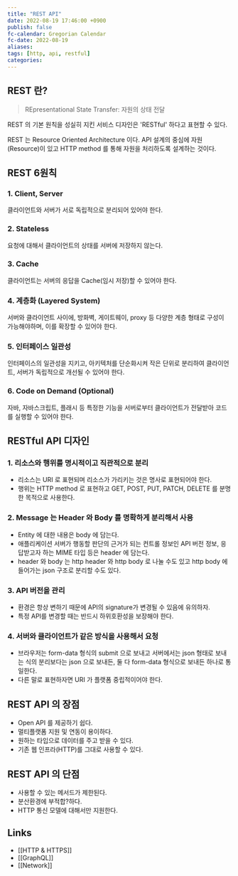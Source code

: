 ```yaml
---
title: "REST API"
date: 2022-08-19 17:46:00 +0900
publish: false
fc-calendar: Gregorian Calendar
fc-date: 2022-08-19
aliases: 
tags: [http, api, restful]
categories: 
---
```


## REST 란?

> REpresentational State Transfer: 자원의 상태 전달

REST 의 기본 원칙을 성실히 지킨 서비스 디자인은 'RESTful' 하다고 표현할 수 있다.

REST 는 Resource Oriented Architecture 이다. API 설계의 중심에 자원(Resource)이 있고 HTTP method 를 통해 자원을 처리하도록 설계하는 것이다.

## REST 6원칙

### 1. Client, Server

클라이언트와 서버가 서로 독립적으로 분리되어 있어야 한다.

### 2. Stateless

요청에 대해서 클라이언트의 상태를 서버에 저장하지 않는다.

### 3. Cache

클라이언트는 서버의 응답을 Cache(임시 저장)할 수 있어야 한다.

### 4. 계층화 (Layered System)

서버와 클라이언트 사이에, 방화벽, 게이트웨이, proxy 등 다양한 계층 형태로 구성이 가능해야하며, 이를 확장할 수 있어야 한다.

### 5. 인터페이스 일관성

인터페이스의 일관성을 지키고, 아키텍처를 단순화시켜 작은 단위로 분리하여 클라이언트, 서버가 독립적으로 개선될 수 있어야 한다.

### 6. Code on Demand (Optional)

자바, 자바스크립트, 플래시 등 특정한 기능을 서버로부터 클라이언트가 전달받아 코드를 실행할 수 있어야 한다.

## RESTful API 디자인

### 1. 리소스와 행위를 명시적이고 직관적으로 분리

- 리소스는 URI 로 표현되며 리소스가 가리키는 것은 명사로 표현되어야 한다.
- 행위는 HTTP method 로 표현하고 GET, POST, PUT, PATCH, DELETE 를 분명한 목적으로 사용한다.

### 2. Message 는 Header 와 Body 를 명확하게 분리해서 사용

- Entity 에 대한 내용은 body 에 담는다.
- 애플리케이션 서버가 행동할 판단의 근거가 되는 컨트롤 정보인 API 버전 정보, 응답받고자 하는 MIME 타입 등은 header 에 담는다.
- header 와 body 는 http header 와 http body 로 나눌 수도 있고 http body 에 들어가는 json 구조로 분리할 수도 있다.

### 3. API 버전을 관리

- 환경은 항상 변하기 때문에 API의 signature가 변경될 수 있음에 유의하자.
- 특정 API를 변경할 때는 반드시 하위호환성을 보장해야 한다.

### 4. 서버와 클라이언트가 같은 방식을 사용해서 요청

- 브라우저는 form-data 형식의 submit 으로 보내고 서버에서는 json 형태로 보내는 식의 분리보다는 json 으로 보내든, 둘 다 form-data 형식으로 보내든 하나로 통일한다.
- 다른 말로 표현하자면 URI 가 플랫폼 중립적이어야 한다.

## REST API 의 장점

- Open API 를 제공하기 쉽다.
- 멀티플랫폼 지원 및 연동이 용이하다.
- 원하는 타입으로 데이터를 주고 받을 수 있다.
- 기존 웹 인프라(HTTP)를 그대로 사용할 수 있다.

## REST API 의 단점

- 사용할 수 있는 메서드가 제한된다.
- 분산환경에 부적합?하다.
- HTTP 통신 모델에 대해서만 지원한다.

## Links

- [[HTTP & HTTPS]]
- [[GraphQL]]
- [[Network]]
